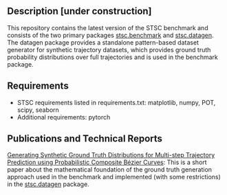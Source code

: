 ## Description [under construction]
This repository contains the latest version of the STSC benchmark and consists of the two primary packages [stsc.benchmark](/stsc/benchmark) and [stsc.datagen](/stsc/datagen). The datagen package provides a standalone pattern-based dataset generator for synthetic trajectory datasets, which provides ground truth probability distributions over full trajectories and is used in the benchmark package. 

## Requirements
- STSC requirements listed in requirements.txt: matplotlib, numpy, POT, scipy, seaborn
- Additional requirements: pytorch

## Publications and Technical Reports
[Generating Synthetic Ground Truth Distributions for Multi-step Trajectory Prediction using Probabilistic Composite Bézier Curves](https://arxiv.org/abs/2404.04397): This is a short paper about the mathematical foundation of the ground truth generation approach used in the benchmark and implemented (with some restrictions) in the [stsc.datagen](/stsc/datagen) package. 
